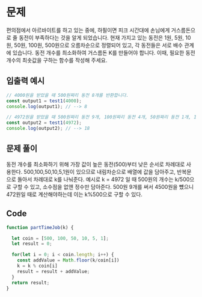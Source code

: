 # 문제
편의점에서 아르바이트를 하고 있는 중에, 하필이면 피크 시간대에 손님에게 거스름돈으로 줄 동전이 부족하다는 것을 알게 되었습니다.
현재 가지고 있는 동전은 1원, 5원, 10원, 50원, 100원, 500원으로 오름차순으로 정렬되어 있고, 각 동전들은 서로 배수 관계에 있습니다.
동전 개수를 최소화하여 거스름돈 K를 만들어야 합니다. 이때, 필요한 동전 개수의 최솟값을 구하는 함수를 작성해 주세요.




## 입출력 예시
```js
// 4000원을 받았을 때 500원짜리 동전 8개를 반환합니다.
const output1 = test1(4000);
console.log(output1); // --> 8

// 4972원을 받았을 때 500원짜리 동전 9개, 100원짜리 동전 4개, 50원짜리 동전 1개, 10원짜리 동전 2개, 1원짜리 동전 2개, 총 18개를 반환합니다.
const output2 = test1(4972);
console.log(output2); // --> 18
```



## 문제 풀이
동전 개수를 최소화하기 위해 가장 값이 높은 동전(500)부터 낮은 순서로 차례대로 사용한다. 500,100,50,10,5,1원이 있으므로 내림차순으로 배열에 값을 담아주고, 반복문으로 돌아서 차례대로 k를 나눠준다. 예시로 k = 4972 일 때 500원의 개수는 k/500으로 구할 수 있고, 소수점을 없앤 정수만 담아준다. 500원 9개를 써서 4500원을 뻈으니 472원일 때로 계산해야하는데 이는 k%500으로 구할 수 있다.


## Code

```js
function partTimeJob(k) {

  let coin = [500, 100, 50, 10, 5, 1];
  let result = 0;

  for(let i = 0; i < coin.length; i++) {
    const addValue = Math.floor(k/coin[i])
    k = k % coin[i]
    result = result + addValue;
  }
  return result;
}
```